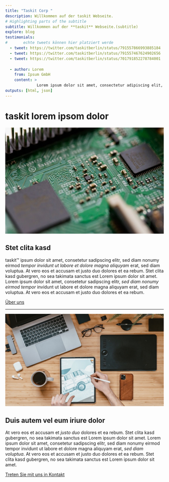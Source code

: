 ```yaml
---
title: "Taskit Corp "
description: Willkommen auf der taskit Webseite.
# Highlighting parts of the subtitle
subtitle: Willkommen auf der **taskit** Webseite.(subtitle)
explore: blog
testimonials:
#       echte tweets können hier platziert werde  
  - tweet: https://twitter.com/taskitberlin/status/791557866993885184
  - tweet: https://twitter.com/taskitberlin/status/791557467624902656
  - tweet: https://twitter.com/taskitberlin/status/701791852278784001
  
  - author: Lorem 
    from: Ipsum GmbH
    content: >
              Lorem ipsum dolor sit amet, consectetur adipiscing elit, sed do eiusmod tempor incididunt ut labore et dolore magna aliqua.
outputs: [html, json]
---
```


taskit **lorem** ipsom dolor
============================

![about us](about.jpg)

Stet clita kasd
-----------------

taskit&trade; ipsum dolor sit amet, consetetur sadipscing elitr, sed diam nonumy eirmod _tempor invidunt ut labore et dolore magna aliquyam_ erat, sed diam voluptua. At vero eos et accusam et justo duo dolores et ea rebum. Stet clita kasd gubergren, no sea takimata sanctus est Lorem ipsum dolor sit amet. Lorem ipsum dolor sit amet, consetetur sadipscing elitr, _sed diam nonumy eirmod tempor_ invidunt ut labore et dolore magna aliquyam erat, sed diam voluptua. At vero eos et accusam et justo duo dolores et ea rebum. 

[Über uns](./about)

* * *

![Kontakt](contact.jpg)

Duis autem vel eum iriure dolor
-------------------------------

At vero eos et accusam et _justo duo_ dolores et ea rebum. Stet clita kasd gubergren, no sea takimata sanctus est Lorem ipsum dolor sit amet. Lorem ipsum dolor sit amet, consetetur sadipscing elitr, sed diam nonumy eirmod tempor invidunt ut labore et dolore magna aliquyam erat, _sed diam voluptua_. At vero eos et accusam et justo duo dolores et ea rebum. Stet clita kasd gubergren, no sea takimata sanctus est Lorem ipsum dolor sit amet. 

[Treten Sie mit uns in Kontakt](./contact)